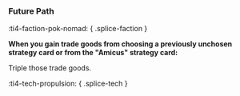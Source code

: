### **Future Path**
:ti4-faction-pok-nomad:
{ .splice-faction }

**When you gain trade goods from choosing a previously unchosen strategy card or from the "Amicus" strategy card:**

Triple those trade goods.

:ti4-tech-propulsion:
{ .splice-tech }
